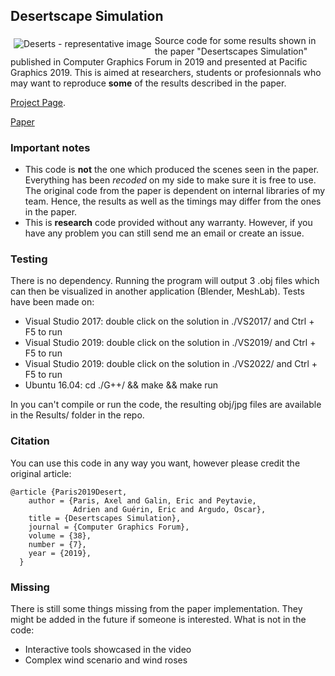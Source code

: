 ## Desertscape Simulation

<img src="https://aparis69.github.io/public_html/imgs/deserts_representative.jpg"
     alt="Deserts - representative image"
     style="float: left; margin: 5px;" />

Source code for some results shown in the paper "Desertscapes Simulation" published in Computer Graphics Forum in 2019
and presented at Pacific Graphics 2019. This is aimed at researchers, students or profesionnals who may want to reproduce **some** of the results described in the paper.

[Project Page](https://aparis69.github.io/public_html/projects/paris2019_Deserts.html).

[Paper](https://drive.google.com/file/d/1-655HLtI1zV6aHD13GYZEqdJ_Zkoa-lB/view)

### Important notes
* This code is **not** the one which produced the scenes seen in the paper. Everything has been *recoded* on my side to make sure it is free to use. The original code from the paper is dependent on internal libraries of my team.
Hence, the results as well as the timings may differ from the ones in the paper.
* This is **research** code provided without any warranty. However, if you have any problem you can still send me an email or create an issue.

### Testing
There is no dependency. Running the program will output 3 .obj files which can then be visualized in another application (Blender, MeshLab). Tests have been made on:
* Visual Studio 2017: double click on the solution in ./VS2017/ and Ctrl + F5 to run
* Visual Studio 2019: double click on the solution in ./VS2019/ and Ctrl + F5 to run
* Visual Studio 2019: double click on the solution in ./VS2022/ and Ctrl + F5 to run
* Ubuntu 16.04: cd ./G++/ && make && make run

In you can't compile or run the code, the resulting obj/jpg files are available in the Results/ folder in the repo.

### Citation
You can use this code in any way you want, however please credit the original article:
```
@article {Paris2019Desert,
    author = {Paris, Axel and Galin, Eric and Peytavie,
              Adrien and Guérin, Eric and Argudo, Oscar},
    title = {Desertscapes Simulation},
    journal = {Computer Graphics Forum},
    volume = {38},
    number = {7},
    year = {2019},
  }
```	

### Missing
There is still some things missing from the paper implementation. They might be added in the future if someone is interested. What is not in the code:
* Interactive tools showcased in the video
* Complex wind scenario and wind roses
